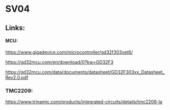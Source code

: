 # SV04

## Links:

#### MCU:

https://www.gigadevice.com/microcontroller/gd32f303vet6/

https://gd32mcu.com/en/download/0?kw=GD32F3

https://gd32mcu.com/data/documents/datasheet/GD32F303xx_Datasheet_Rev2.0.pdf


### TMC2209:

https://www.trinamic.com/products/integrated-circuits/details/tmc2209-la
